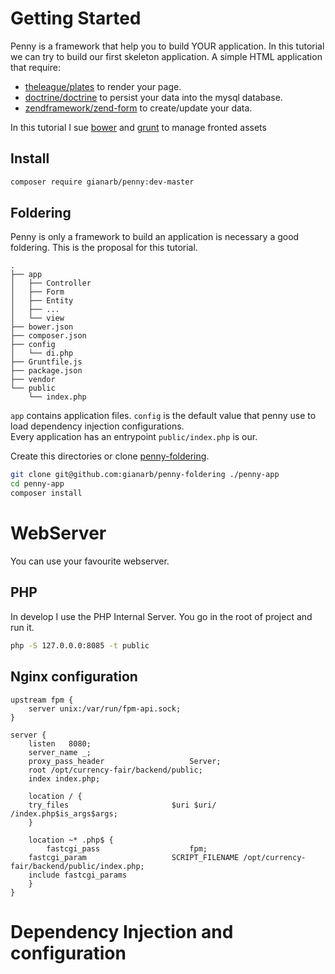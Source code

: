 # Getting Started
Penny is a framework that help you to build YOUR application. In this tutorial we can try to build our first skeleton application.
A simple HTML application that require:

* [theleague/plates](https://github.com/theleague/plates) to render your page.
* [doctrine/doctrine](https://github/doctrine/doctrine2) to persist your data into the mysql database.
* [zendframework/zend-form](https://github/zendframework/zend-form) to create/update your data.

In this tutorial I sue [bower](https://bower.io) and [grunt](http://gruntjs.com/) to manage fronted assets

## Install
```bash
composer require gianarb/penny:dev-master
```

## Foldering
Penny is only a framework to build an application is necessary a good foldering. This is the proposal for this tutorial.  
```
.
├── app
│   ├── Controller
│   ├── Form
│   ├── Entity
│   ├── ...
│   └── view
├── bower.json
├── composer.json
├── config
│   └── di.php
├── Gruntfile.js
├── package.json
├── vendor 
└── public
    └── index.php
```

`app` contains application files. `config` is the default value that penny use to load dependency injection configurations.  
Every application has an entrypoint `public/index.php` is our.

Create this directories or clone [penny-foldering](https://github.com/gianarb/penny-foldering).
```bash
git clone git@github.com:gianarb/penny-foldering ./penny-app
cd penny-app
composer install
```

# WebServer
You can use your favourite webserver.

## PHP
In develop I use the PHP Internal Server. You go in the root of project and run it.

```bash
php -S 127.0.0.0:8085 -t public
```

## Nginx configuration
```
upstream fpm {
    server unix:/var/run/fpm-api.sock;
}

server {
    listen   8080;
    server_name _;
    proxy_pass_header                   Server;
    root /opt/currency-fair/backend/public;
    index index.php;

    location / {
	try_files                       $uri $uri/ /index.php$is_args$args;
    }

    location ~* .php$ {
        fastcgi_pass                    fpm;
	fastcgi_param                   SCRIPT_FILENAME /opt/currency-fair/backend/public/index.php;
	include fastcgi_params
    }
}
```

# Dependency Injection and configuration

